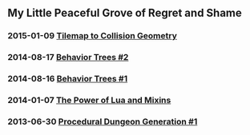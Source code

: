 ## My Little Peaceful Grove of Regret and Shame

### 2015-01-09 [Tilemap to Collision Geometry](https://github.com/adonaac/blog/issues/5)
### 2014-08-17 [Behavior Trees #2](https://github.com/adonaac/blog/issues/4)
### 2014-08-16 [Behavior Trees #1](https://github.com/adonaac/blog/issues/3)
### 2014-01-07 [The Power of Lua and Mixins](https://github.com/adonaac/blog/issues/2)
### 2013-06-30 [Procedural Dungeon Generation #1](https://github.com/adonaac/blog/issues/1)
